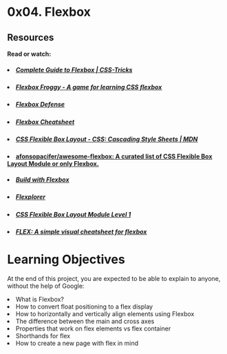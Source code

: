 # 0x04. Flexbox
## Resources
<b>Read or watch:</b>

##### <li>[Complete Guide to Flexbox | CSS-Tricks](https://intranet.hbtn.io/rltoken/L8LGfjgBbkWIFn1iRr8fHQ)</li>
##### <li>[Flexbox Froggy - A game for learning CSS flexbox](https://intranet.hbtn.io/rltoken/wrW7jiGsqCenlUwTEyDj8A)</li>
##### <li>[Flexbox Defense](https://intranet.hbtn.io/rltoken/cnJWcWrkMB80n4XN8QXbGw)</li>
##### <li>[Flexbox Cheatsheet](https://intranet.hbtn.io/rltoken/XNhvdZUi7WwizPrSRzxaqQ)</li>
##### <li>[CSS Flexible Box Layout - CSS: Cascading Style Sheets | MDN](https://intranet.hbtn.io/rltoken/v_s7tHHrr1Nb2TyzCvrx1Q)</li>
#### <li>[afonsopacifer/awesome-flexbox: A curated list of CSS Flexible Box Layout Module or only Flexbox.](https://intranet.hbtn.io/rltoken/Y2lIdR7uvVpQ9NRIEzJdGw)</li>
##### <li>[Build with Flexbox](https://intranet.hbtn.io/rltoken/BK-btD_tXCrW76o2XD9VQQ)</li>
##### <li>[Flexplorer](https://intranet.hbtn.io/rltoken/ohwl6NowC67_ejCOcengmA)</li>
##### <li>[CSS Flexible Box Layout Module Level 1](https://intranet.hbtn.io/rltoken/v8wWIB7dkx727ZusAhZTRA)</li>
##### <li>[FLEX: A simple visual cheatsheet for flexbox](https://intranet.hbtn.io/rltoken/zQ3BAUi2w8bz5qKNfNxemQ)</li>

# Learning Objectives
At the end of this project, you are expected to be able to explain to anyone, without the help of Google:

<li>What is Flexbox?</li>
<li>How to convert float positioning to a flex display</li>
<li>How to horizontally and vertically align elements using Flexbox</li>
<li>The difference between the main and cross axes</li>
<li>Properties that work on flex elements vs flex container</li>
<li>Shorthands for flex</li>
<li>How to create a new page with flex in mind</li>